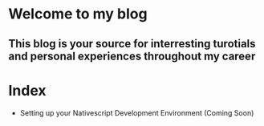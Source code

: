 # Welcome to my blog

## This blog is your source for interresting turotials and personal experiences throughout my career

# Index
- Setting up your Nativescript Development Environment (Coming Soon)